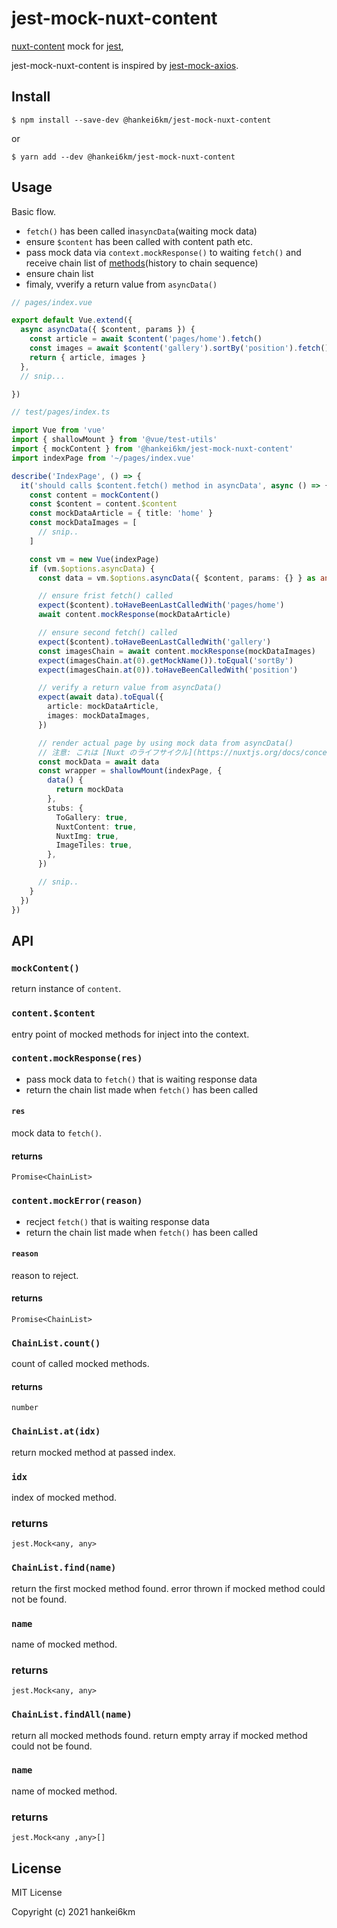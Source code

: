 # jest-mock-nuxt-content

[nuxt-content](https://content.nuxtjs.org/) mock for [jest](https://jestjs.io/),

jest-mock-nuxt-content is inspired by [jest-mock-axios](https://www.npmjs.com/package/jest-mock-axios).

## Install

```
$ npm install --save-dev @hankei6km/jest-mock-nuxt-content
```

or

```
$ yarn add --dev @hankei6km/jest-mock-nuxt-content
```

## Usage

Basic flow.

- `fetch()` has been called in`asyncData`(waiting mock data)
- ensure `$content` has been called with content path etc.
- pass mock data via `context.mockResponse()` to waiting `fetch()` and receive chain list of [methods](https://content.nuxtjs.org/fetching)(history to chain sequence)
- ensure chain list
- fimaly, vverify a return value from `asyncData()`


```typescript
// pages/index.vue

export default Vue.extend({
  async asyncData({ $content, params }) {
    const article = await $content('pages/home').fetch()
    const images = await $content('gallery').sortBy('position').fetch()
    return { article, images }
  },
  // snip...

})
```

```typescript
// test/pages/index.ts

import Vue from 'vue'
import { shallowMount } from '@vue/test-utils'
import { mockContent } from '@hankei6km/jest-mock-nuxt-content'
import indexPage from '~/pages/index.vue'

describe('IndexPage', () => {
  it('should calls $content.fetch() method in asyncData', async () => {
    const content = mockContent()
    const $content = content.$content
    const mockDataArticle = { title: 'home' }
    const mockDataImages = [
      // snip..
    ]

    const vm = new Vue(indexPage)
    if (vm.$options.asyncData) {
      const data = vm.$options.asyncData({ $content, params: {} } as any)

      // ensure frist fetch() called
      expect($content).toHaveBeenLastCalledWith('pages/home')
      await content.mockResponse(mockDataArticle)

      // ensure second fetch() called
      expect($content).toHaveBeenLastCalledWith('gallery')
      const imagesChain = await content.mockResponse(mockDataImages)
      expect(imagesChain.at(0).getMockName()).toEqual('sortBy')
      expect(imagesChain.at(0)).toHaveBeenCalledWith('position')

      // verify a return value from asyncData()
      expect(await data).toEqual({
        article: mockDataArticle,
        images: mockDataImages,
      })

      // render actual page by using mock data from asyncData()
      // 注意: これは [Nuxt のライフサイクル](https://nuxtjs.org/docs/concepts/nuxt-lifecycle) とは異なる挙動です。
      const mockData = await data
      const wrapper = shallowMount(indexPage, {
        data() {
          return mockData
        },
        stubs: {
          ToGallery: true,
          NuxtContent: true,
          NuxtImg: true,
          ImageTiles: true,
        },
      })

      // snip..
    }
  })
})

```

## API


### `mockContent()`

return instance of `content`.

### `content.$content`

entry point of mocked methods for inject into the context.

### `content.mockResponse(res)`

- pass mock data to `fetch()` that is waiting response data
- return the chain list made when `fetch()` has been called

#### `res`

mock data to `fetch()`.

#### returns

`Promise<ChainList>`

### `content.mockError(reason)`

- recject `fetch()` that is waiting response data 
- return the chain list made when `fetch()` has been called

#### `reason`

reason to reject.

#### returns

`Promise<ChainList>`

### `ChainList.count()`

count of called mocked methods.

#### returns

`number`

### `ChainList.at(idx)`

return mocked method at passed index.

### `idx`

index of mocked method.

### returns

`jest.Mock<any, any>`


### `ChainList.find(name)`

return the first mocked method found.
error thrown if mocked method could not be found.

### `name`

name of mocked method.

### returns

`jest.Mock<any, any>`


### `ChainList.findAll(name)`

return all mocked methods found.
return empty array if mocked method could not be found.

### `name`

name of mocked method.

### returns

`jest.Mock<any ,any>[]`


## License

MIT License

Copyright (c) 2021 hankei6km

